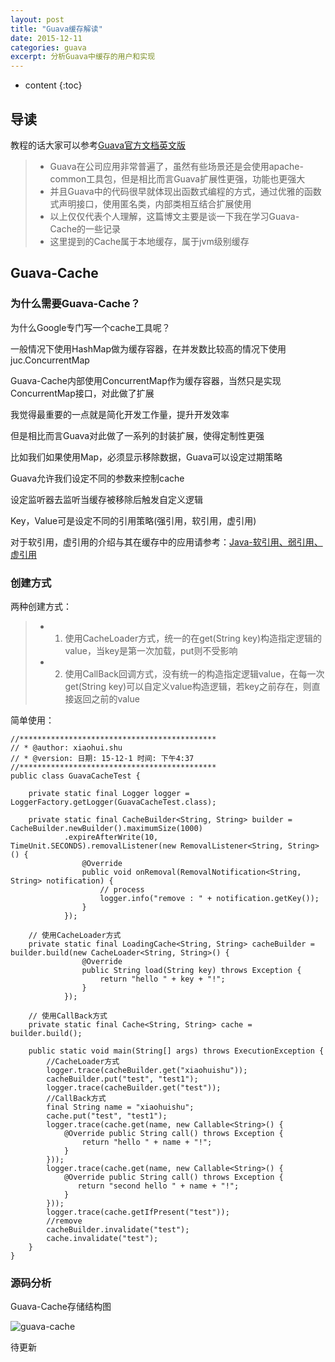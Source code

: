 ```yaml
---
layout: post
title: "Guava缓存解读"
date: 2015-12-11
categories: guava
excerpt: 分析Guava中缓存的用户和实现
---
```


* content
{:toc}

## 导读

教程的话大家可以参考[Guava官方文档英文版](http://dymdmy2120.github.io/static/book-list/guava.pdf)

> * Guava在公司应用非常普遍了，虽然有些场景还是会使用apache-common工具包，但是相比而言Guava扩展性更强，功能也更强大
> * 并且Guava中的代码很早就体现出函数式编程的方式，通过优雅的函数式声明接口，使用匿名类，内部类相互结合扩展使用
> * 以上仅仅代表个人理解，这篇博文主要是谈一下我在学习Guava-Cache的一些记录
> * 这里提到的Cache属于本地缓存，属于jvm级别缓存

## Guava-Cache

### 为什么需要Guava-Cache？

为什么Google专门写一个cache工具呢？

一般情况下使用HashMap做为缓存容器，在并发数比较高的情况下使用juc.ConcurrentMap

Guava-Cache内部使用ConcurrentMap作为缓存容器，当然只是实现ConcurrentMap接口，对此做了扩展

我觉得最重要的一点就是简化开发工作量，提升开发效率

但是相比而言Guava对此做了一系列的封装扩展，使得定制性更强

比如我们如果使用Map，必须显示移除数据，Guava可以设定过期策略

Guava允许我们设定不同的参数来控制cache

设定监听器去监听当缓存被移除后触发自定义逻辑

Key，Value可是设定不同的引用策略(强引用，软引用，虚引用)

对于软引用，虚引用的介绍与其在缓存中的应用请参考：[Java-软引用、弱引用、虚引用](http://www.cnblogs.com/blogoflee/archive/2012/03/22/2411124.html)

### 创建方式

两种创建方式：

> * 1. 使用CacheLoader方式，统一的在get(String key)构造指定逻辑的value，当key是第一次加载，put则不受影响
> * 2. 使用CallBack回调方式，没有统一的构造指定逻辑value，在每一次get(String key)可以自定义value构造逻辑，若key之前存在，则直接返回之前的value

简单使用：

    //********************************************
    // * @author: xiaohui.shu
    // * @version: 日期: 15-12-1 时间: 下午4:37
    //********************************************
    public class GuavaCacheTest {
    
        private static final Logger logger = LoggerFactory.getLogger(GuavaCacheTest.class);
    
        private static final CacheBuilder<String, String> builder = CacheBuilder.newBuilder().maximumSize(1000)
                .expireAfterWrite(10, TimeUnit.SECONDS).removalListener(new RemovalListener<String, String>() {
                    @Override
                    public void onRemoval(RemovalNotification<String, String> notification) {
                        // process
                        logger.info("remove : " + notification.getKey());
                    }
                });

        // 使用CacheLoader方式
        private static final LoadingCache<String, String> cacheBuilder = builder.build(new CacheLoader<String, String>() {
                    @Override
                    public String load(String key) throws Exception {
                        return "hello " + key + "!";
                    }
                });
    
        // 使用CallBack方式
        private static final Cache<String, String> cache = builder.build();

        public static void main(String[] args) throws ExecutionException {
            //CacheLoader方式
            logger.trace(cacheBuilder.get("xiaohuishu"));
            cacheBuilder.put("test", "test1");
            logger.trace(cacheBuilder.get("test"));
            //CallBack方式
            final String name = "xiaohuishu";
            cache.put("test", "test1");
            logger.trace(cache.get(name, new Callable<String>() {
                @Override public String call() throws Exception {
                    return "hello " + name + "!";
                }
            }));
            logger.trace(cache.get(name, new Callable<String>() {
                @Override public String call() throws Exception {
                   return "second hello " + name + "!";
                }
            }));
            logger.trace(cache.getIfPresent("test"));
            //remove
            cacheBuilder.invalidate("test");
            cache.invalidate("test");
        }
    }

### 源码分析

Guava-Cache存储结构图

![guava-cache](http://xiaohuishu.net/static/post_image/guava-cache.png)

待更新
